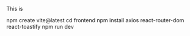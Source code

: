 This is

npm create vite@latest
cd frontend
npm install axios react-router-dom react-toastify
npm run dev


